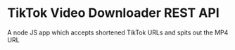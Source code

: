 # TikTok Video Downloader REST API
A node JS app which accepts shortened TikTok URLs and spits out the MP4 URL


